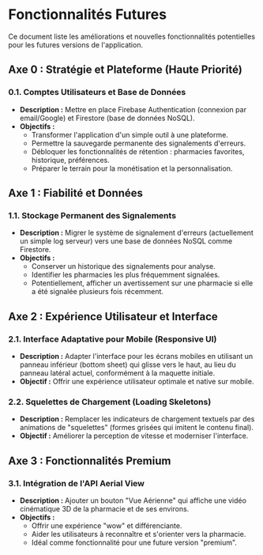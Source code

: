 # Fonctionnalités Futures

Ce document liste les améliorations et nouvelles fonctionnalités potentielles pour les futures versions de l'application.

## Axe 0 : Stratégie et Plateforme (Haute Priorité)

### 0.1. Comptes Utilisateurs et Base de Données
- **Description :** Mettre en place Firebase Authentication (connexion par email/Google) et Firestore (base de données NoSQL).
- **Objectifs :**
    - Transformer l'application d'un simple outil à une plateforme.
    - Permettre la sauvegarde permanente des signalements d'erreurs.
    - Débloquer les fonctionnalités de rétention : pharmacies favorites, historique, préférences.
    - Préparer le terrain pour la monétisation et la personnalisation.

## Axe 1 : Fiabilité et Données

### 1.1. Stockage Permanent des Signalements
- **Description :** Migrer le système de signalement d'erreurs (actuellement un simple log serveur) vers une base de données NoSQL comme Firestore.
- **Objectifs :**
    - Conserver un historique des signalements pour analyse.
    - Identifier les pharmacies les plus fréquemment signalées.
    - Potentiellement, afficher un avertissement sur une pharmacie si elle a été signalée plusieurs fois récemment.

## Axe 2 : Expérience Utilisateur et Interface

### 2.1. Interface Adaptative pour Mobile (Responsive UI)
- **Description :** Adapter l'interface pour les écrans mobiles en utilisant un panneau inférieur (bottom sheet) qui glisse vers le haut, au lieu du panneau latéral actuel, conformément à la maquette initiale.
- **Objectif :** Offrir une expérience utilisateur optimale et native sur mobile.

### 2.2. Squelettes de Chargement (Loading Skeletons)
- **Description :** Remplacer les indicateurs de chargement textuels par des animations de "squelettes" (formes grisées qui imitent le contenu final).
- **Objectif :** Améliorer la perception de vitesse et moderniser l'interface.

## Axe 3 : Fonctionnalités Premium

### 3.1. Intégration de l'API Aerial View
- **Description :** Ajouter un bouton "Vue Aérienne" qui affiche une vidéo cinématique 3D de la pharmacie et de ses environs.
- **Objectifs :**
    - Offrir une expérience "wow" et différenciante.
    - Aider les utilisateurs à reconnaître et s'orienter vers la pharmacie.
    - Idéal comme fonctionnalité pour une future version "premium".
